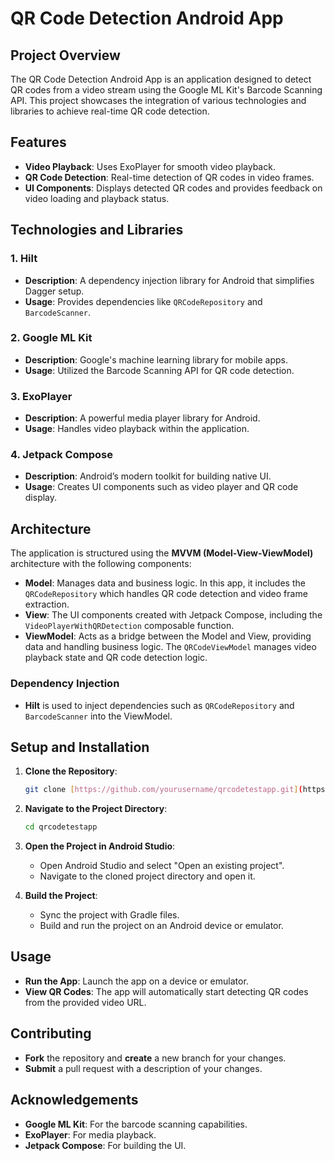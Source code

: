 # **QR Code Detection Android App**

## **Project Overview**

The QR Code Detection Android App is an application designed to detect QR codes from a video stream using the Google ML Kit's Barcode Scanning API. This project showcases the integration of various technologies and libraries to achieve real-time QR code detection.

## **Features**

- **Video Playback**: Uses ExoPlayer for smooth video playback.
- **QR Code Detection**: Real-time detection of QR codes in video frames.
- **UI Components**: Displays detected QR codes and provides feedback on video loading and playback status.

## **Technologies and Libraries**

### **1. Hilt**

- **Description**: A dependency injection library for Android that simplifies Dagger setup.
- **Usage**: Provides dependencies like `QRCodeRepository` and `BarcodeScanner`.

### **2. Google ML Kit**

- **Description**: Google's machine learning library for mobile apps.
- **Usage**: Utilized the Barcode Scanning API for QR code detection.

### **3. ExoPlayer**

- **Description**: A powerful media player library for Android.
- **Usage**: Handles video playback within the application.

### **4. Jetpack Compose**

- **Description**: Android’s modern toolkit for building native UI.
- **Usage**: Creates UI components such as video player and QR code display.

## **Architecture**

The application is structured using the **MVVM (Model-View-ViewModel)** architecture with the following components:

- **Model**: Manages data and business logic. In this app, it includes the `QRCodeRepository` which handles QR code detection and video frame extraction.
- **View**: The UI components created with Jetpack Compose, including the `VideoPlayerWithQRDetection` composable function.
- **ViewModel**: Acts as a bridge between the Model and View, providing data and handling business logic. The `QRCodeViewModel` manages video playback state and QR code detection logic.

### **Dependency Injection**

- **Hilt** is used to inject dependencies such as `QRCodeRepository` and `BarcodeScanner` into the ViewModel.

## **Setup and Installation**

1. **Clone the Repository**:

    ```bash
    git clone [https://github.com/yourusername/qrcodetestapp.git](https://github.com/SohailCheema-145/qrcodetestapp.git)
    ```

2. **Navigate to the Project Directory**:

    ```bash
    cd qrcodetestapp
    ```

3. **Open the Project in Android Studio**:
    - Open Android Studio and select "Open an existing project".
    - Navigate to the cloned project directory and open it.

4. **Build the Project**:
    - Sync the project with Gradle files.
    - Build and run the project on an Android device or emulator.

## **Usage**

- **Run the App**: Launch the app on a device or emulator.
- **View QR Codes**: The app will automatically start detecting QR codes from the provided video URL.

## **Contributing**

- **Fork** the repository and **create** a new branch for your changes.
- **Submit** a pull request with a description of your changes.

## **Acknowledgements**

- **Google ML Kit**: For the barcode scanning capabilities.
- **ExoPlayer**: For media playback.
- **Jetpack Compose**: For building the UI.
